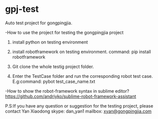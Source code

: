 gpj-test
========

Auto test project for gongpingjia.


-How to use the project for testing the gongpingjia project
1. install python on testing environment

2. install robotframework on testing environment. command: pip install robotframework

3. Git clone the whole testig project folder.

3. Enter the TestCase folder and run the corresponding robot test case. E.g:command: pybot test_case_name.txt


-How to show the robot-framework syntax in sublime editor?
https://github.com/andriyko/sublime-robot-framework-assistant


P.S:If you have any question or suggestion for the testing project, please contact Yan Xiaodong
skype: dan_yan1
mailbox: xyan@gongpingjia.com
